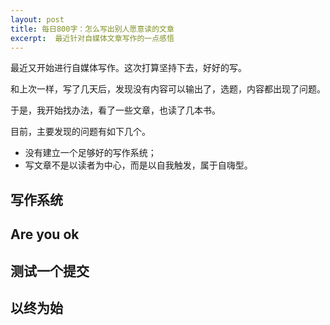 ```yaml
---
layout: post
title: 每日800字：怎么写出别人愿意读的文章
excerpt:  最近针对自媒体文章写作的一点感悟
---
```



最近又开始进行自媒体写作。这次打算坚持下去，好好的写。

和上次一样，写了几天后，发现没有内容可以输出了，选题，内容都出现了问题。

于是，我开始找办法，看了一些文章，也读了几本书。

目前，主要发现的问题有如下几个。

- 没有建立一个足够好的写作系统；
- 写文章不是以读者为中心，而是以自我触发，属于自嗨型。

## 写作系统

## Are you ok 

## 测试一个提交

## 以终为始
















